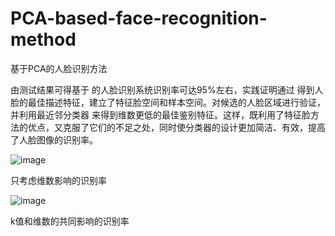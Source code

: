 # PCA-based-face-recognition-method
基于PCA的人脸识别方法


由测试结果可得基于 的人脸识别系统识别率可达95%左右，实践证明通过 得到人脸的最佳描述特征，建立了特征脸空间和样本空间。对候选的人脸区域进行验证，并利用最近邻分类器 来得到维数更低的最佳鉴别特征。这样，既利用了特征脸方法的优点，又克服了它们的不足之处，同时使分类器的设计更加简洁、有效，提高了人脸图像的识别率。

![image](https://github.com/jeffzoom/PCA-based-face-recognition-method/assets/111035313/9b03dff6-a5dc-4ecb-bdfd-ae0130f3aea7)

只考虑维数影响的识别率


![image](https://github.com/jeffzoom/PCA-based-face-recognition-method/assets/111035313/605a1cd0-03d2-410a-a303-333e29fafacc)


k值和维数的共同影响的识别率


